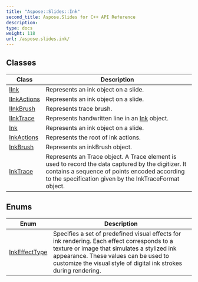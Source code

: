 ```yaml
---
title: "Aspose::Slides::Ink"
second_title: Aspose.Slides for C++ API Reference
description: 
type: docs
weight: 118
url: /aspose.slides.ink/
---
```




## Classes

| Class | Description |
| --- | --- |
| [IInk](./iink/) | Represents an ink object on a slide. |
| [IInkActions](./iinkactions/) | Represents an ink object on a slide. |
| [IInkBrush](./iinkbrush/) | Represents trace brush. |
| [IInkTrace](./iinktrace/) | Represents handwritten line in an [Ink](./ink/) object. |
| [Ink](./ink/) | Represents an ink object on a slide. |
| [InkActions](./inkactions/) | Represents the root of ink actions. |
| [InkBrush](./inkbrush/) | Represents an inkBrush object. |
| [InkTrace](./inktrace/) | Represents an Trace object. A Trace element is used to record the data captured by the digitizer. It contains a sequence of points encoded according to the specification given by the InkTraceFormat object. |
## Enums

| Enum | Description |
| --- | --- |
| [InkEffectType](./inkeffecttype/) | Specifies a set of predefined visual effects for ink rendering. Each effect corresponds to a texture or image that simulates a stylized ink appearance. These values can be used to customize the visual style of digital ink strokes during rendering. |
